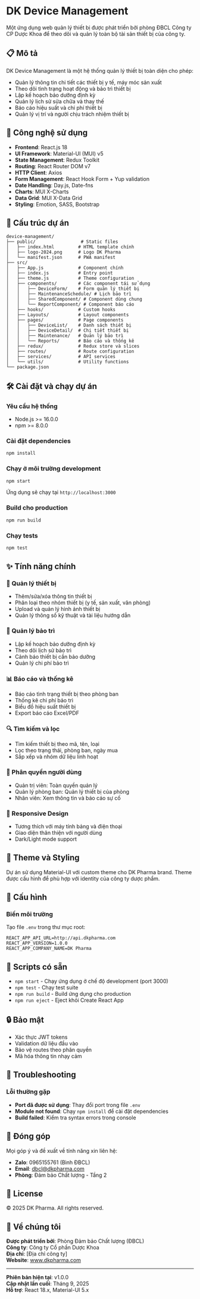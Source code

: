 # DK Device Management

Một ứng dụng web quản lý thiết bị được phát triển bởi phòng ĐBCL Công ty CP Dược Khoa để theo dõi và quản lý toàn bộ tài sản thiết bị của công ty.

## 📋 Mô tả

DK Device Management là một hệ thống quản lý thiết bị toàn diện cho phép:

-   Quản lý thông tin chi tiết các thiết bị y tế, máy móc sản xuất
-   Theo dõi tình trạng hoạt động và bảo trì thiết bị
-   Lập kế hoạch bảo dưỡng định kỳ
-   Quản lý lịch sử sửa chữa và thay thế
-   Báo cáo hiệu suất và chi phí thiết bị
-   Quản lý vị trí và người chịu trách nhiệm thiết bị

## 🚀 Công nghệ sử dụng

-   **Frontend**: React.js 18
-   **UI Framework**: Material-UI (MUI) v5
-   **State Management**: Redux Toolkit
-   **Routing**: React Router DOM v7
-   **HTTP Client**: Axios
-   **Form Management**: React Hook Form + Yup validation
-   **Date Handling**: Day.js, Date-fns
-   **Charts**: MUI X-Charts
-   **Data Grid**: MUI X-Data Grid
-   **Styling**: Emotion, SASS, Bootstrap

## 📁 Cấu trúc dự án

```
device-management/
├── public/                 # Static files
│   ├── index.html         # HTML template chính
│   ├── logo-2024.png      # Logo DK Pharma
│   └── manifest.json      # PWA manifest
├── src/
│   ├── App.js             # Component chính
│   ├── index.js           # Entry point
│   ├── theme.js           # Theme configuration
│   ├── components/        # Các component tái sử dụng
│   │   ├── DeviceForm/    # Form quản lý thiết bị
│   │   ├── MaintenanceSchedule/ # Lịch bảo trì
│   │   ├── SharedComponent/ # Component dùng chung
│   │   └── ReportComponent/ # Component báo cáo
│   ├── hooks/             # Custom hooks
│   ├── Layouts/           # Layout components
│   ├── pages/             # Page components
│   │   ├── DeviceList/    # Danh sách thiết bị
│   │   ├── DeviceDetail/  # Chi tiết thiết bị
│   │   ├── Maintenance/   # Quản lý bảo trì
│   │   └── Reports/       # Báo cáo và thống kê
│   ├── redux/             # Redux store và slices
│   ├── routes/            # Route configuration
│   ├── services/          # API services
│   └── utils/             # Utility functions
└── package.json
```

## 🛠️ Cài đặt và chạy dự án

### Yêu cầu hệ thống

-   Node.js >= 16.0.0
-   npm >= 8.0.0

### Cài đặt dependencies

```bash
npm install
```

### Chạy ở môi trường development

```bash
npm start
```

Ứng dụng sẽ chạy tại `http://localhost:3000`

### Build cho production

```bash
npm run build
```

### Chạy tests

```bash
npm test
```

## ✨ Tính năng chính

### 🔧 Quản lý thiết bị

-   Thêm/sửa/xóa thông tin thiết bị
-   Phân loại theo nhóm thiết bị (y tế, sản xuất, văn phòng)
-   Upload và quản lý hình ảnh thiết bị
-   Quản lý thông số kỹ thuật và tài liệu hướng dẫn

### 📅 Quản lý bảo trì

-   Lập kế hoạch bảo dưỡng định kỳ
-   Theo dõi lịch sử bảo trì
-   Cảnh báo thiết bị cần bảo dưỡng
-   Quản lý chi phí bảo trì

### 📊 Báo cáo và thống kê

-   Báo cáo tình trạng thiết bị theo phòng ban
-   Thống kê chi phí bảo trì
-   Biểu đồ hiệu suất thiết bị
-   Export báo cáo Excel/PDF

### 🔍 Tìm kiếm và lọc

-   Tìm kiếm thiết bị theo mã, tên, loại
-   Lọc theo trạng thái, phòng ban, ngày mua
-   Sắp xếp và nhóm dữ liệu linh hoạt

### 🔐 Phân quyền người dùng

-   Quản trị viên: Toàn quyền quản lý
-   Quản lý phòng ban: Quản lý thiết bị của phòng
-   Nhân viên: Xem thông tin và báo cáo sự cố

### 📱 Responsive Design

-   Tương thích với máy tính bảng và điện thoại
-   Giao diện thân thiện với người dùng
-   Dark/Light mode support

## 🎨 Theme và Styling

Dự án sử dụng Material-UI với custom theme cho DK Pharma brand. Theme được cấu hình để phù hợp với identity của công ty dược phẩm.

## 🔧 Cấu hình

### Biến môi trường

Tạo file `.env` trong thư mục root:

```env
REACT_APP_API_URL=http://api.dkpharma.com
REACT_APP_VERSION=1.0.0
REACT_APP_COMPANY_NAME=DK Pharma
```

## 📝 Scripts có sẵn

-   `npm start` - Chạy ứng dụng ở chế độ development (port 3000)
-   `npm test` - Chạy test suite
-   `npm run build` - Build ứng dụng cho production
-   `npm run eject` - Eject khỏi Create React App

## 🔒 Bảo mật

-   Xác thực JWT tokens
-   Validation dữ liệu đầu vào
-   Bảo vệ routes theo phân quyền
-   Mã hóa thông tin nhạy cảm

## 🐛 Troubleshooting

### Lỗi thường gặp

-   **Port đã được sử dụng**: Thay đổi port trong file `.env`
-   **Module not found**: Chạy `npm install` để cài đặt dependencies
-   **Build failed**: Kiểm tra syntax errors trong console

## 🤝 Đóng góp

Mọi góp ý và đề xuất về tính năng xin liên hệ:

-   **Zalo**: 0965155761 (Bình ĐBCL)
-   **Email**: dbcl@dkpharma.com
-   **Phòng**: Đảm bảo Chất lượng - Tầng 2

## 📄 License

© 2025 DK Pharma. All rights reserved.

## 🏢 Về chúng tôi

**Được phát triển bởi**: Phòng Đảm bảo Chất lượng (ĐBCL)  
**Công ty**: Công ty Cổ phần Dược Khoa  
**Địa chỉ**: [Địa chỉ công ty]  
**Website**: www.dkpharma.com

---

**Phiên bản hiện tại**: v1.0.0  
**Cập nhật lần cuối**: Tháng 9, 2025  
**Hỗ trợ**: React 18.x, Material-UI 5.x
